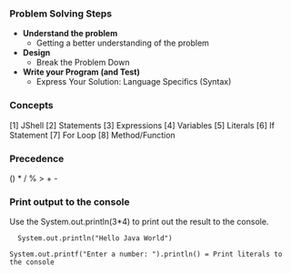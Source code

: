 ### Problem Solving Steps
 * **Understand the problem**
   - Getting a better understanding of the problem
 * **Design**
   - Break the Problem Down
 * **Write your Program (and Test)**
   - Express Your Solution: Language Specifics (Syntax)

### Concepts
[1] JShell
[2] Statements
[3] Expressions
[4] Variables
[5] Literals
[6] If Statement
[7] For Loop
[8] Method/Function

### Precedence
() * / % > + -

### Print output to the console
Use the System.out.println(3*4) to print out the result to the console.
```
  System.out.println("Hello Java World")
```
```
System.out.printf("Enter a number: ").println() = Print literals to the console
```






